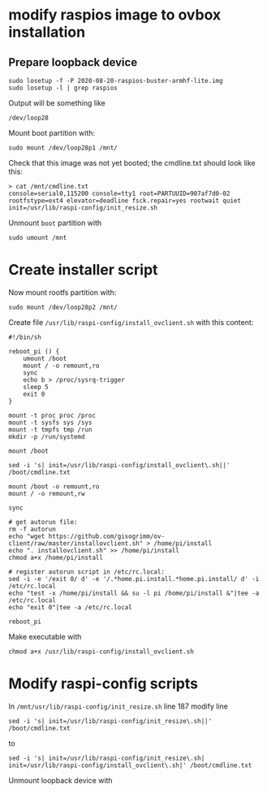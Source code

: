 # modify raspios image to ovbox installation

## Prepare loopback device

````
sudo losetup -f -P 2020-08-20-raspios-buster-armhf-lite.img
sudo losetup -l | grep raspios
````

Output will be something like
````
/dev/loop28
````

Mount boot partition with:
````
sudo mount /dev/loop28p1 /mnt/
````

Check that this image was not yet booted; the cmdline.txt should look like this:
````
> cat /mnt/cmdline.txt
console=serial0,115200 console=tty1 root=PARTUUID=907af7d0-02 rootfstype=ext4 elevator=deadline fsck.repair=yes rootwait quiet init=/usr/lib/raspi-config/init_resize.sh
````
Unmount `boot` partition with
````
sudo umount /mnt
````

# Create installer script

Now mount rootfs partition with:
````
sudo mount /dev/loop28p2 /mnt/
````

Create file `/usr/lib/raspi-config/install_ovclient.sh` with this content:


````
#!/bin/sh

reboot_pi () {
    umount /boot
    mount / -o remount,ro
    sync
    echo b > /proc/sysrq-trigger
    sleep 5
    exit 0
}

mount -t proc proc /proc
mount -t sysfs sys /sys
mount -t tmpfs tmp /run
mkdir -p /run/systemd

mount /boot

sed -i 's| init=/usr/lib/raspi-config/install_ovclient\.sh||' /boot/cmdline.txt

mount /boot -o remount,ro
mount / -o remount,rw

sync

# get autorun file:
rm -f autorun
echo "wget https://github.com/gisogrimm/ov-client/raw/master/installovclient.sh" > /home/pi/install
echo ". installovclient.sh" >> /home/pi/install
chmod a+x /home/pi/install

# register autorun script in /etc/rc.local:
sed -i -e '/exit 0/ d' -e '/.*home.pi.install.*home.pi.install/ d' -i /etc/rc.local
echo "test -x /home/pi/install && su -l pi /home/pi/install &"|tee -a /etc/rc.local
echo "exit 0"|tee -a /etc/rc.local

reboot_pi
````


Make executable with
````
chmod a+x /usr/lib/raspi-config/install_ovclient.sh
````

# Modify raspi-config scripts

In `/mnt/usr/lib/raspi-config/init_resize.sh` line 187 modify line
````
sed -i 's| init=/usr/lib/raspi-config/init_resize\.sh||' /boot/cmdline.txt
````
to
````
sed -i 's| init=/usr/lib/raspi-config/init_resize\.sh| init=/usr/lib/raspi-config/install_ovclient\.sh|' /boot/cmdline.txt
````

Unmount loopback device with